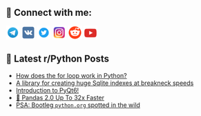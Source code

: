 ## 🔎 Connect with me:
[<img src="https://github.com/bullbesh/bullbesh/blob/main/images/Telegram.png" width="32" height="32" />](https://t.me/bullbesh)
[<img src="https://github.com/bullbesh/bullbesh/blob/main/images/VK.png" width="32" height="32" />](https://vk.com/bullbesh)
[<img src="https://github.com/bullbesh/bullbesh/blob/main/images/Twitter.png" width="32" height="32" />](https://twitter.com/bullbesh1)
[<img src="https://github.com/bullbesh/bullbesh/blob/main/images/Instagram.png" width="32" height="32" />](https://www.instagram.com/bullbesh)
[<img src="https://github.com/bullbesh/bullbesh/blob/main/images/Reddit.png" width="32" height="32" />](https://www.reddit.com/user/bullbesh)
[<img src="https://github.com/bullbesh/bullbesh/blob/main/images/YouTube.png" width="32" height="32" />](https://www.youtube.com/channel/UCtfjRs6uzgq5mfm8S06WTcg)

## 📕 Latest r/Python Posts
<!-- BLOG-POST-LIST:START -->
- [How does the for loop work in Python?](https://www.reddit.com/r/Python/comments/11exk5a/how_does_the_for_loop_work_in_python/)
- [A library for creating huge Sqlite indexes at breakneck speeds](https://www.reddit.com/r/Python/comments/11evbg0/a_library_for_creating_huge_sqlite_indexes_at/)
- [Introduction to PyQt6!](https://www.reddit.com/r/Python/comments/11esfmc/introduction_to_pyqt6/)
- [🐼 Pandas 2.0 Up To 32x Faster](https://www.reddit.com/r/Python/comments/11eqczv/pandas_20_up_to_32x_faster/)
- [PSA: Bootleg `python.org` spotted in the wild](https://www.reddit.com/r/Python/comments/11eq5pi/psa_bootleg_pythonorg_spotted_in_the_wild/)
<!-- BLOG-POST-LIST:END -->
